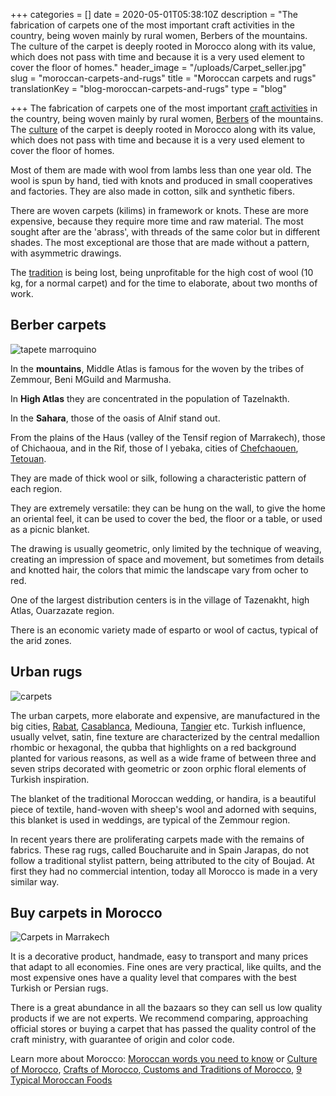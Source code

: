 +++
categories = []
date = 2020-05-01T05:38:10Z
description = "The fabrication of carpets one of the most important craft activities in the country, being woven mainly by rural women, Berbers of the mountains. The culture of the carpet is deeply rooted in Morocco along with its value, which does not pass with time and because it is a very used element to cover the floor of homes."
header_image = "/uploads/Carpet_seller.jpg"
slug = "moroccan-carpets-and-rugs"
title = "Moroccan carpets and rugs"
translationKey = "blog-moroccan-carpets-and-rugs"
type = "blog"

+++
The fabrication of carpets one of the most important [craft activities](/en/blog/crafts-of-morocco/ "Crafts of Morocco") in the country, being woven mainly by rural women, [Berbers](/en/blog/what-do-you-know-about-the-berber-people/ "What do you know about the Berber people?") of the mountains. The [culture](/en/blog/culture-of-morocco/ "Culture") of the carpet is deeply rooted in Morocco along with its value, which does not pass with time and because it is a very used element to cover the floor of homes.

Most of them are made with wool from lambs less than one year old. The wool is spun by hand, tied with knots and produced in small cooperatives and factories. They are also made in cotton, silk and synthetic fibers.

There are woven carpets (kilims) in framework or knots. These are more expensive, because they require more time and raw material. The most sought after are the 'abrass', with threads of the same color but in different shades. The most exceptional are those that are made without a pattern, with asymmetric drawings.

The [tradition](/en/blog/customs-and-traditions-of-morocco/ "Morocco traditions and customs") is being lost, being unprofitable for the high cost of wool (10 kg, for a normal carpet) and for the time to elaborate, about two months of work.

## **Berber carpets**

![tapete marroquino](/uploads/carpet-berber.jpg "tapete-marroquino")

In the **mountains**, Middle Atlas is famous for the woven by the tribes of Zemmour, Beni MGuild and Marmusha.

In **High Atlas** they are concentrated in the population of Tazelnakth.

In the **Sahara**, those of the oasis of Alnif stand out.

From the plains of the Haus (valley of the Tensif region of Marrakech), those of Chichaoua, and in the Rif, those of l yebaka, cities of  [Chefchaouen](/en/destinations/chefchaouen/ "hefchaouen, a jewel in the Rif aloof from the world"), [Tetouan](/en/destinations/enjoy-your-visit-to-tetouan/ "Enjoy your visit to Tetouan").

They are made of thick wool or silk, following a characteristic pattern of each region.

They are extremely versatile: they can be hung on the wall, to give the home an oriental feel, it can be used to cover the bed, the floor or a table, or used as a picnic blanket.

The drawing is usually geometric, only limited by the technique of weaving, creating an impression of space and movement, but sometimes from details and knotted hair, the colors that mimic the landscape vary from ocher to red.

One of the largest distribution centers is in the village of Tazenakht, high Atlas, Ouarzazate region.

There is an economic variety made of esparto or wool of cactus, typical of the arid zones.

## **Urban rugs**

![carpets](/uploads/carpets.jpg "carpets")

The urban carpets, more elaborate and expensive, are manufactured in the big cities, [Rabat](/en/destinations/rabat/ "Rabat, the capital of Morocco"), [Casablanca](/en/destinations/casablanca/ "Casablanca"), Mediouna, [Tangier](/en/destinations/tangier/ "Tangier") etc. Turkish influence, usually velvet, satin, fine texture are characterized by the central medallion rhombic or hexagonal, the qubba that highlights on a red background planted for various reasons, as well as a wide frame of between three and seven strips decorated with geometric or zoon orphic floral elements of Turkish inspiration.

The blanket of the traditional Moroccan wedding, or handira, is a beautiful piece of textile, hand-woven with sheep's wool and adorned with sequins, this blanket is used in weddings, are typical of the Zemmour region.

In recent years there are proliferating carpets made with the remains of fabrics. These rag rugs, called Boucharuite and in Spain Jarapas, do not follow a traditional stylist pattern, being attributed to the city of Boujad. At first they had no commercial intention, today all Morocco is made in a very similar way.

## **Buy carpets in Morocco**

![Carpets in Marrakech](/uploads/Carpets_in_Marrakech.JPG "Carpets in Marrakech")

It is a decorative product, handmade, easy to transport and many prices that adapt to all economies. Fine ones are very practical, like quilts, and the most expensive ones have a quality level that compares with the best Turkish or Persian rugs.

There is a great abundance in all the bazaars so they can sell us low quality products if we are not experts. We recommend comparing, approaching official stores or buying a carpet that has passed the quality control of the craft ministry, with guarantee of origin and color code.

Learn more about Morocco: [Moroccan words you need to know](/en/blog/moroccan-words-you-need-to-know/ "Moroccan words you need to know") or [Culture of Morocco](/en/blog/culture-of-morocco/ "Culture of Morocco"), [Crafts of Morocco](/en/blog/crafts-of-morocco/ "Crafts of Morocco"),[ Customs and Traditions of Morocco](/en/blog/customs-and-traditions-of-morocco/ "Customs and Traditions of Morocco "), [9 Typical Moroccan Foods](/en/blog/9-typical-moroccan-foods/ "9 Typical Moroccan Foods ")